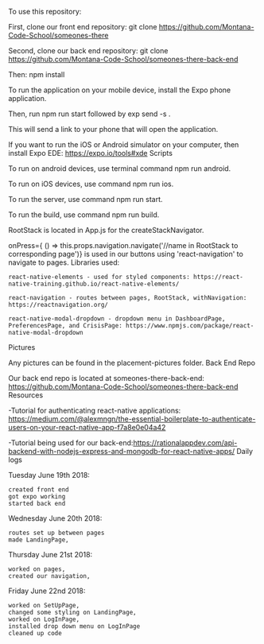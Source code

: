 To use this repository:

First, clone our front end repository: git clone https://github.com/Montana-Code-School/someones-there

Second, clone our back end repository: git clone https://github.com/Montana-Code-School/someones-there-back-end

Then: npm install

To run the application on your mobile device, install the Expo phone application.

Then, run npm run start followed by exp send -s <your phone number or email>.

This will send a link to your phone that will open the application.

If you want to run the iOS or Android simulator on your computer, then install Expo EDE: https://expo.io/tools#xde
Scripts

To run on android devices, use terminal command npm run android.

To run on iOS devices, use command npm run ios.

To run the server, use command npm run start.

To run the build, use command npm run build.

RootStack is located in App.js for the createStackNavigator.

onPress={ () => this.props.navigation.navigate('//name in RootStack to corresponding page')} is used in our buttons using 'react-navigation' to navigate to pages.
Libraries used:

    react-native-elements - used for styled components: https://react-native-training.github.io/react-native-elements/

    react-navigation - routes between pages, RootStack, withNavigation: https://reactnavigation.org/

    react-native-modal-dropdown - dropdown menu in DashboardPage, PreferencesPage, and CrisisPage: https://www.npmjs.com/package/react-native-modal-dropdown

Pictures

Any pictures can be found in the placement-pictures folder.
Back End Repo

Our back end repo is located at someones-there-back-end: https://github.com/Montana-Code-School/someones-there-back-end
Resources

-Tutorial for authenticating react-native applications: https://medium.com/@alexmngn/the-essential-boilerplate-to-authenticate-users-on-your-react-native-app-f7a8e0e04a42

-Tutorial being used for our back-end:https://rationalappdev.com/api-backend-with-nodejs-express-and-mongodb-for-react-native-apps/
Daily logs

Tuesday June 19th 2018:

    created front end
    got expo working
    started back end

Wednesday June 20th 2018:

    routes set up between pages
    made LandingPage,

Thursday June 21st 2018:

    worked on pages,
    created our navigation,

Friday June 22nd 2018:

    worked on SetUpPage,
    changed some styling on LandingPage,
    worked on LogInPage,
    installed drop down menu on LogInPage
    cleaned up code